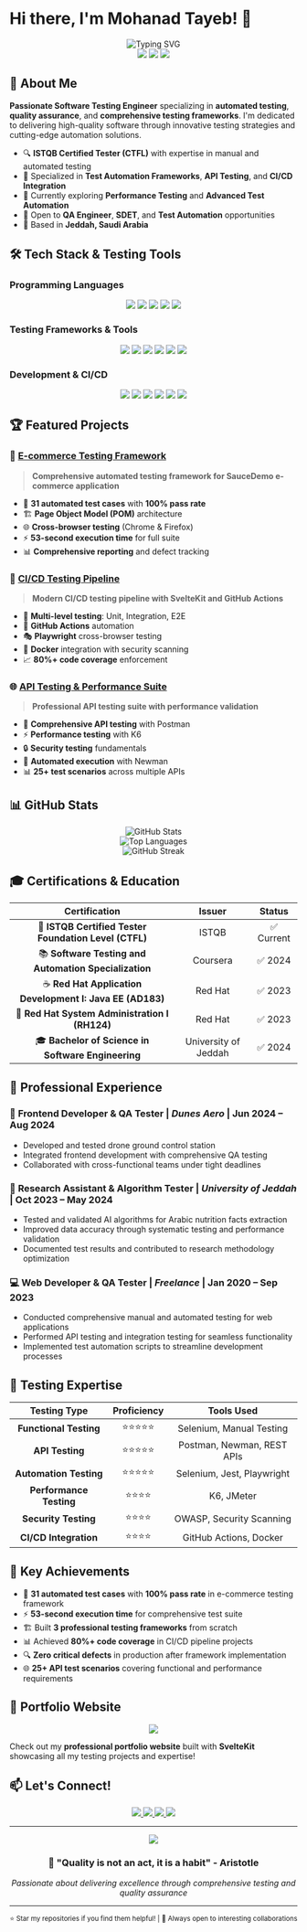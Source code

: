 # Hi there, I'm Mohanad Tayeb! 👋

<div align="center">
  <img src="https://readme-typing-svg.herokuapp.com?font=Fira+Code&size=28&duration=4000&pause=1000&color=2563EB&center=true&vCenter=true&width=600&lines=ISTQB+Certified+Software+Tester;Quality+Assurance+Engineer;Test+Automation+Specialist;API+%26+Performance+Testing+Expert" alt="Typing SVG" />
</div>

<div align="center">
  <img src="https://img.shields.io/badge/ISTQB-Certified%20Tester-blue?style=for-the-badge&logo=checkmarx&logoColor=white"/>
  <img src="https://img.shields.io/badge/Experience-3%2B%20Years-green?style=for-the-badge"/>
  <img src="https://img.shields.io/badge/Focus-Quality%20Assurance-orange?style=for-the-badge"/>
</div>

## 🚀 About Me

**Passionate Software Testing Engineer** specializing in **automated testing**, **quality assurance**, and **comprehensive testing frameworks**. I'm dedicated to delivering high-quality software through innovative testing strategies and cutting-edge automation solutions.

- 🔍 **ISTQB Certified Tester (CTFL)** with expertise in manual and automated testing
- 🎯 Specialized in **Test Automation Frameworks**, **API Testing**, and **CI/CD Integration**
- 🌱 Currently exploring **Performance Testing** and **Advanced Test Automation**
- 💼 Open to **QA Engineer**, **SDET**, and **Test Automation** opportunities
- 📍 Based in **Jeddah, Saudi Arabia**

## 🛠️ Tech Stack & Testing Tools

### Programming Languages
<div align="center">
  <img src="https://img.shields.io/badge/JavaScript-F7DF1E?style=for-the-badge&logo=javascript&logoColor=black"/>
  <img src="https://img.shields.io/badge/Python-3776AB?style=for-the-badge&logo=python&logoColor=white"/>
  <img src="https://img.shields.io/badge/Java-ED8B00?style=for-the-badge&logo=openjdk&logoColor=white"/>
  <img src="https://img.shields.io/badge/TypeScript-007ACC?style=for-the-badge&logo=typescript&logoColor=white"/>
  <img src="https://img.shields.io/badge/C%23-239120?style=for-the-badge&logo=c-sharp&logoColor=white"/>
</div>

### Testing Frameworks & Tools
<div align="center">
  <img src="https://img.shields.io/badge/Selenium-43B02A?style=for-the-badge&logo=selenium&logoColor=white"/>
  <img src="https://img.shields.io/badge/Jest-C21325?style=for-the-badge&logo=jest&logoColor=white"/>
  <img src="https://img.shields.io/badge/Playwright-2EAD33?style=for-the-badge&logo=playwright&logoColor=white"/>
  <img src="https://img.shields.io/badge/Postman-FF6C37?style=for-the-badge&logo=postman&logoColor=white"/>
  <img src="https://img.shields.io/badge/K6-7D64FF?style=for-the-badge&logo=k6&logoColor=white"/>
  <img src="https://img.shields.io/badge/Newman-FF6C37?style=for-the-badge&logo=postman&logoColor=white"/>
</div>

### Development & CI/CD
<div align="center">
  <img src="https://img.shields.io/badge/Node.js-43853D?style=for-the-badge&logo=node.js&logoColor=white"/>
  <img src="https://img.shields.io/badge/React-20232A?style=for-the-badge&logo=react&logoColor=61DAFB"/>
  <img src="https://img.shields.io/badge/Svelte-FF3E00?style=for-the-badge&logo=svelte&logoColor=white"/>
  <img src="https://img.shields.io/badge/GitHub%20Actions-2088FF?style=for-the-badge&logo=github-actions&logoColor=white"/>
  <img src="https://img.shields.io/badge/Docker-2496ED?style=for-the-badge&logo=docker&logoColor=white"/>
  <img src="https://img.shields.io/badge/Git-F05032?style=for-the-badge&logo=git&logoColor=white"/>
</div>

## 🏆 Featured Projects

### 🔬 [E-commerce Testing Framework](https://github.com/mohanadtayeb/ecommerce-testing-framework)
> **Comprehensive automated testing framework for SauceDemo e-commerce application**
- 🎯 **31 automated test cases** with **100% pass rate**
- 🏗️ **Page Object Model (POM)** architecture
- 🌐 **Cross-browser testing** (Chrome & Firefox)
- ⚡ **53-second execution time** for full suite
- 📊 **Comprehensive reporting** and defect tracking

### 🔄 [CI/CD Testing Pipeline](https://github.com/mohanadtayeb/cicd-testing-pipeline)
> **Modern CI/CD testing pipeline with SvelteKit and GitHub Actions**
- 🧪 **Multi-level testing**: Unit, Integration, E2E
- 🚀 **GitHub Actions** automation
- 🎭 **Playwright** cross-browser testing
- 🐳 **Docker** integration with security scanning
- 📈 **80%+ code coverage** enforcement

### 🌐 [API Testing & Performance Suite](https://github.com/mohanadtayeb/API-Testing-and-Performance-Validation-Suite)
> **Professional API testing suite with performance validation**
- 📡 **Comprehensive API testing** with Postman
- ⚡ **Performance testing** with K6
- 🔒 **Security testing** fundamentals
- 🔄 **Automated execution** with Newman
- 📊 **25+ test scenarios** across multiple APIs

## 📊 GitHub Stats

<div align="center">
  <img src="https://github-readme-stats.vercel.app/api?username=mohanadtayeb&show_icons=true&theme=tokyonight&hide_border=true&count_private=true" alt="GitHub Stats" />
</div>

<div align="center">
  <img src="https://github-readme-stats.vercel.app/api/top-langs/?username=mohanadtayeb&layout=compact&theme=tokyonight&hide_border=true" alt="Top Languages" />
</div>

<div align="center">
  <img src="https://github-readme-streak-stats.herokuapp.com/?user=mohanadtayeb&theme=tokyonight&hide_border=true" alt="GitHub Streak" />
</div>

## 🎓 Certifications & Education

<div align="center">

| Certification | Issuer | Status |
|:-------------:|:------:|:------:|
| 🏅 **ISTQB Certified Tester Foundation Level (CTFL)** | ISTQB | ✅ Current |
| 📚 **Software Testing and Automation Specialization** | Coursera | ✅ 2024 |
| ☕ **Red Hat Application Development I: Java EE (AD183)** | Red Hat | ✅ 2023 |
| 🐧 **Red Hat System Administration I (RH124)** | Red Hat | ✅ 2023 |
| 🎓 **Bachelor of Science in Software Engineering** | University of Jeddah | ✅ 2024 |

</div>

## 💼 Professional Experience

### 🚁 **Frontend Developer & QA Tester** | *Dunes Aero* | Jun 2024 – Aug 2024
- Developed and tested drone ground control station
- Integrated frontend development with comprehensive QA testing
- Collaborated with cross-functional teams under tight deadlines

### 🔬 **Research Assistant & Algorithm Tester** | *University of Jeddah* | Oct 2023 – May 2024
- Tested and validated AI algorithms for Arabic nutrition facts extraction
- Improved data accuracy through systematic testing and performance validation
- Documented test results and contributed to research methodology optimization

### 💻 **Web Developer & QA Tester** | *Freelance* | Jan 2020 – Sep 2023
- Conducted comprehensive manual and automated testing for web applications
- Performed API testing and integration testing for seamless functionality
- Implemented test automation scripts to streamline development processes

## 🎯 Testing Expertise

<div align="center">

| Testing Type | Proficiency | Tools Used |
|:------------:|:-----------:|:----------:|
| **Functional Testing** | ⭐⭐⭐⭐⭐ | Selenium, Manual Testing |
| **API Testing** | ⭐⭐⭐⭐⭐ | Postman, Newman, REST APIs |
| **Automation Testing** | ⭐⭐⭐⭐⭐ | Selenium, Jest, Playwright |
| **Performance Testing** | ⭐⭐⭐⭐ | K6, JMeter |
| **Security Testing** | ⭐⭐⭐⭐ | OWASP, Security Scanning |
| **CI/CD Integration** | ⭐⭐⭐⭐ | GitHub Actions, Docker |

</div>

## 🌟 Key Achievements

- 🎯 **31 automated test cases** with **100% pass rate** in e-commerce testing framework
- ⚡ **53-second execution time** for comprehensive test suite
- 🏗️ Built **3 professional testing frameworks** from scratch
- 📊 Achieved **80%+ code coverage** in CI/CD pipeline projects
- 🔍 **Zero critical defects** in production after framework implementation
- 🌐 **25+ API test scenarios** covering functional and performance requirements

## 🎨 Portfolio Website

<div align="center">
  <a href="[https://mohanad-tayeb.netlify.app/]">
    <img src="https://img.shields.io/badge/Portfolio-Visit%20My%20Website-2563EB?style=for-the-badge&logo=vercel&logoColor=white"/>
  </a>
</div>

Check out my **professional portfolio website** built with **SvelteKit** showcasing all my testing projects and expertise!

## 📫 Let's Connect!

<div align="center">
  <a href="mailto:mohanad_tayeb@hotmail.com">
    <img src="https://img.shields.io/badge/Email-D14836?style=for-the-badge&logo=gmail&logoColor=white"/>
  </a>
  <a href="https://linkedin.com/in/mohanad-tayeb-94a490159">
    <img src="https://img.shields.io/badge/LinkedIn-0077B5?style=for-the-badge&logo=linkedin&logoColor=white"/>
  </a>
  <a href="https://github.com/mohanadtayeb">
    <img src="https://img.shields.io/badge/GitHub-100000?style=for-the-badge&logo=github&logoColor=white"/>
  </a>
  <a href="tel:+966534078467">
    <img src="https://img.shields.io/badge/Phone-25D366?style=for-the-badge&logo=whatsapp&logoColor=white"/>
  </a>
</div>

---

<div align="center">
  <img src="https://komarev.com/ghpvc/?username=mohanadtayeb&style=for-the-badge&color=2563EB"/>
</div>

<div align="center">
  <h3>💫 "Quality is not an act, it is a habit" - Aristotle</h3>
  <p><em>Passionate about delivering excellence through comprehensive testing and quality assurance</em></p>
</div>

---

<div align="center">
  <sub>⭐ Star my repositories if you find them helpful! | 📧 Always open to interesting collaborations</sub>
</div>
